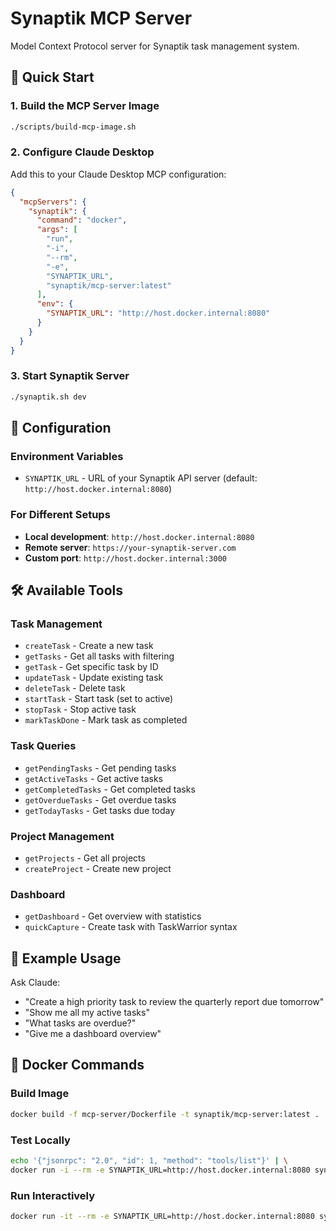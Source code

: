 # Synaptik MCP Server

Model Context Protocol server for Synaptik task management system.

## 🚀 Quick Start

### 1. Build the MCP Server Image
```bash
./scripts/build-mcp-image.sh
```

### 2. Configure Claude Desktop

Add this to your Claude Desktop MCP configuration:

```json
{
  "mcpServers": {
    "synaptik": {
      "command": "docker",
      "args": [
        "run",
        "-i",
        "--rm",
        "-e",
        "SYNAPTIK_URL",
        "synaptik/mcp-server:latest"
      ],
      "env": {
        "SYNAPTIK_URL": "http://host.docker.internal:8080"
      }
    }
  }
}
```

### 3. Start Synaptik Server
```bash
./synaptik.sh dev
```

## 🔧 Configuration

### Environment Variables
- `SYNAPTIK_URL` - URL of your Synaptik API server (default: `http://host.docker.internal:8080`)

### For Different Setups
- **Local development**: `http://host.docker.internal:8080`
- **Remote server**: `https://your-synaptik-server.com`
- **Custom port**: `http://host.docker.internal:3000`

## 🛠️ Available Tools

### Task Management
- `createTask` - Create a new task
- `getTasks` - Get all tasks with filtering
- `getTask` - Get specific task by ID
- `updateTask` - Update existing task
- `deleteTask` - Delete task
- `startTask` - Start task (set to active)
- `stopTask` - Stop active task
- `markTaskDone` - Mark task as completed

### Task Queries
- `getPendingTasks` - Get pending tasks
- `getActiveTasks` - Get active tasks
- `getCompletedTasks` - Get completed tasks
- `getOverdueTasks` - Get overdue tasks
- `getTodayTasks` - Get tasks due today

### Project Management
- `getProjects` - Get all projects
- `createProject` - Create new project

### Dashboard
- `getDashboard` - Get overview with statistics
- `quickCapture` - Create task with TaskWarrior syntax

## 📝 Example Usage

Ask Claude:
- "Create a high priority task to review the quarterly report due tomorrow"
- "Show me all my active tasks"
- "What tasks are overdue?"
- "Give me a dashboard overview"

## 🐳 Docker Commands

### Build Image
```bash
docker build -f mcp-server/Dockerfile -t synaptik/mcp-server:latest .
```

### Test Locally
```bash
echo '{"jsonrpc": "2.0", "id": 1, "method": "tools/list"}' | \
docker run -i --rm -e SYNAPTIK_URL=http://host.docker.internal:8080 synaptik/mcp-server:latest
```

### Run Interactively
```bash
docker run -it --rm -e SYNAPTIK_URL=http://host.docker.internal:8080 synaptik/mcp-server:latest
```